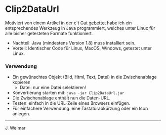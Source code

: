 # Clip2DataUrl
Motiviert von einem Artikel in der c´t 
[Gut gebettet](https://www.heise.de/select/ct/2023/10/2307509274576696945)
habe ich ein entsprechendes Werkzeug in Java programmiert, welches unter Linux für alle
bisher getesteten Formate funktioniert. 

- Nachteil: Java (mindestens Version 1.8) muss installiert sein.
- Vorteil: Identischer Code für Linux, MacOS, Windows, getestet unter Linux.

### Verwendung
- Ein gewünschtes Objekt (Bild, Html, Text, Datei) in die Zwischenablage kopieren
	- Datei: nur eine Datei selektieren!
- Konvertierung starten mit: `java -jar Clip2DataUrl.jar`
- Die Zwischenablage enthält nun die Daten-URL.
- Testen: einfach in die URL-Zeile eines Browsers einfügen.
- Für einfachere Verwendung: eine Tastaturabkürzung oder ein Icon anlegen.
---
J. Weimar


